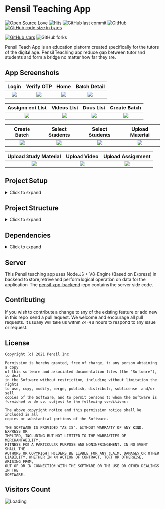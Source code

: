 # Pensil Teaching App

[![Open Source Love](https://badges.frapsoft.com/os/v2/open-source.svg?v=103)](https://github.com/pensil-inc/flutter_pensil_app)
[![Hits](https://hits.seeyoufarm.com/api/count/incr/badge.svg?url=https%3A%2F%2Fgithub.com%2Fpensil-inc%2Fflutter_pensil_app&count_bg=%2379C83D&title_bg=%23555555&icon=&icon_color=%23E7E7E7&title=hits&edge_flat=false)](https://hits.seeyoufarm.com)
![GitHub last commit](https://img.shields.io/github/last-commit/pensil-inc/flutter_pensil_app) 
![GitHub](https://img.shields.io/github/license/pensil-inc/flutter_pensil_app) 
[![GitHub code size in bytes](https://img.shields.io/github/languages/code-size/pensil-inc/flutter_pensil_app.svg)](https://github.com/pensil-inc/flutter_pensil_app)

[![GitHub stars](https://img.shields.io/github/stars/pensil-inc/flutter_pensil_app?style=social)](https://github.com/login?return_to=https://github.com/pensil-inc/flutter_pensil_app) 
![GitHub forks](https://img.shields.io/github/forks/pensil-inc/flutter_pensil_app?style=social)

Pensil Teach App is an education platform created specifically for the tutors of the digital age. Pensil Teaching app reduce gap between tutor and students and form a bridge no matter how far they are.

## App Screenshots

Login                |  Verify OTP                | Home                |  Batch Detail 
:-------------------------:|:-------------------------:|:-------------------------:|:-------------------------:
![](https://github.com/pensil-inc/flutter_pensil_app/blob/master/screenshots/screenshot-1.jpg?raw=true) | ![](https://github.com/pensil-inc/flutter_pensil_app/blob/master/screenshots/screenshot-2.jpg?raw=true)|![](https://github.com/pensil-inc/flutter_pensil_app/blob/master/screenshots/screenshot-3.jpg?raw=true)|![](https://github.com/pensil-inc/flutter_pensil_app/blob/master/screenshots/screenshot-4.jpg?raw=true)


Assignment List               |  Videos List              | Docs List             |  Create Batch
:-------------------------:|:-------------------------:|:-------------------------:|:-------------------------:
![](https://github.com/pensil-inc/flutter_pensil_app/blob/master/screenshots/screenshot-5.jpg?raw=true) | ![](https://github.com/pensil-inc/flutter_pensil_app/blob/master/screenshots/screenshot-6.jpg?raw=true)|![](https://github.com/pensil-inc/flutter_pensil_app/blob/master/screenshots/screenshot-7.jpg?raw=true)|![](https://github.com/pensil-inc/flutter_pensil_app/blob/master/screenshots/screenshot-8.jpg?raw=true)

Create Batch                |  Select Students               | Select Students               |  Upload Material
:-------------------------:|:-------------------------:|:-------------------------:|:-------------------------:
![](https://github.com/pensil-inc/flutter_pensil_app/blob/master/screenshots/screenshot-9.jpg?raw=true) | ![](https://github.com/pensil-inc/flutter_pensil_app/blob/master/screenshots/screenshot-10.jpg?raw=true)|![](https://github.com/pensil-inc/flutter_pensil_app/blob/master/screenshots/screenshot-11.jpg?raw=true)|![](https://github.com/pensil-inc/flutter_pensil_app/blob/master/screenshots/screenshot-12.jpg?raw=true)

Upload Study Material                |  Upload Video               | Upload Assignment
:-------------------------:|:-------------------------:|:-------------------------:
![](https://github.com/pensil-inc/flutter_pensil_app/blob/master/screenshots/screenshot-13.jpg?raw=true) | ![](https://github.com/pensil-inc/flutter_pensil_app/blob/master/screenshots/screenshot-14.jpg?raw=true)|![](https://github.com/pensil-inc/flutter_pensil_app/blob/master/screenshots/screenshot-15.jpg?raw=true)

## Project Setup

<details>
     <summary> Click to expand </summary>
  
#### 1. [Flutter Environment Setup](https://flutter.dev/docs/get-started/install)

#### 2. Clone the repo

``` sh
$ git clone https://github.com/pensil-inc/flutter_pensil_app.git
$ cd flutter_pensil_app/
```

#### 3. Setup the firebase app (Used for Google authentication)

1. You'll need to create a Firebase instance. Follow the instructions at https://console.firebase.google.com.
2. Once your Firebase instance is created, you'll need to enable Google authentication.

* Go to the Firebase Console for your new instance.
* Click "Authentication" in the left-hand menu
* Click the "sign-in method" tab
* Click "Google" and enable it

* Create an app within your Firebase instance for Android, with package name > `com.pensil.pensilapp`
* Run the following command to get your SHA-1 key:

```
keytool -exportcert -list -v \
-alias androiddebugkey -keystore ~/.android/debug.keystore
```

* In the Firebase console, in the settings of your Android app, add your SHA-1 key by clicking "Add Fingerprint".

* Download google-services.json 
* place `google-services.json` into `/android/app/`.

7. (skip if not running on iOS)

* Create an app within your Firebase instance for iOS, with your app package name
* Follow instructions to download GoogleService-Info.plist
* Open XCode, right click the Runner folder, select the "Add Files to 'Runner'" menu, and select the GoogleService-Info.plist file to add it to /ios/Runner in XCode
* Open /ios/Runner/Info.plist in a text editor. Locate the CFBundleURLSchemes key. The second item in the array value of this key is specific to the Firebase instance. Replace it with the value for REVERSED_CLIENT_ID from GoogleService-Info.plist

</details>

## Project Structure

<details>
 <summary> Click to expand </summary>
  
```
|-- lib
|   |-- build.yaml
|   |-- config
|   |   |-- config.dart
|   |   '-- configs.dart
|   |-- helper
|   |   |-- constants.dart
|   |   |-- enum.dart
|   |   |-- images.dart
|   |   |-- shared_prefrence_helper.dart
|   |   '-- utility.dart
|   |-- locator.dart
|   |-- main.dart
|   |-- model
|   |   |-- actor_model.dart
|   |   |-- batch_meterial_model.dart
|   |   |-- batch_model.dart
|   |   | (8 more...)
|   |   |-- quiz_model.dart
|   |   |-- subject.dart
|   |   '-- video_model.dart
|   |-- resources
|   |   |-- contact_service.dart
|   |   |-- exceptions
|   |   |   '-- exceptions.dart
|   |   |-- repository
|   |   |   |-- batch_repository.dart
|   |   |   '-- teacher
|   |   |       '-- teacher_repository.dart
|   |   '-- service
|   |       |-- api_gatway.dart
|   |       |-- api_gatway_impl.dart
|   |       |-- dio_client.dart
|   |       |-- notification_service.dart
|   |       '-- session
|   |           |-- session.dart
|   |           '-- session_impl.dart
|   |-- states
|   |   |-- auth
|   |   |   '-- auth_state.dart
|   |   |-- base_state.dart
|   |   |-- home_state.dart
|   |   |-- notificaion
|   |   |   '-- notification_state.dart
|   |   |-- quiz
|   |   |   '-- quiz_state.dart
|   |   '-- teacher
|   |       |-- announcement_state.dart
|   |       |-- batch_detail_state.dart
|   |       |-- create_batch_state.dart
|   |       |-- material
|   |       |   '-- batch_material_state.dart
|   |       |-- poll_state.dart
|   |       '-- video
|   |           '-- video_state.dart
|   '-- ui
|       |-- app.dart
|       |-- kit
|       |   |-- alert.dart
|       |   '-- overlay_loader.dart
|       |-- page
|       |   |-- announcement
|       |   |   '-- create_announcement.dart
|       |   |-- auth
|       |   |   |-- forgot_password.dart
|       |   |   |-- login.dart
|       |   |   |-- signup.dart
|       |   |   |-- update_password.dart
|       |   |   |-- verify_Otp.dart
|       |   |   '-- widgets
|       |   |       '-- Otp_widget.dart
|       |   |-- batch
|       |   |   |-- batch_master_page.dart
|       |   |   |-- create_batch
|       |   |   |   |-- create_batch.dart
|       |   |   |   |-- device_contacts_page.dart
|       |   |   |   |-- search_student_delegate.dart
|       |   |   |   '-- widget
|       |   |   |       |-- add_students_widget.dart
|       |   |   |       |-- batch_time_slots.dart
|       |   |   |       '-- search_batch_delegate.dart
|       |   |   |-- pages
|       |   |   |   |-- batch_assignment_page.dart
|       |   |   |   |-- detail
|       |   |   |   |   |-- batch_detail_page.dart
|       |   |   |   |   '-- student_list.dart
|       |   |   |   |-- material
|       |   |   |   |   |-- batch_study_material_page.dart
|       |   |   |   |   |-- upload_material.dart
|       |   |   |   |   '-- widget
|       |   |   |   |       '-- batch_material_card.dart
|       |   |   |   |-- quiz
|       |   |   |   |   |-- quiz_list_page.dart
|       |   |   |   |   |-- result
|       |   |   |   |   |   |-- quiz_result_page.dart
|       |   |   |   |   |   '-- view_quiz_solution.dart
|       |   |   |   |   '-- start
|       |   |   |   |       |-- start_quiz.dart
|       |   |   |   |       '-- widget
|       |   |   |   |           |-- question_count_section.dart
|       |   |   |   |           '-- timer.dart
|       |   |   |   '-- video
|       |   |   |       |-- add_video_page.dart
|       |   |   |       |-- batch_videos_page.dart
|       |   |   |       |-- video_player_pag2e.dart
|       |   |   |       |-- video_player_page.dart
|       |   |   |       |-- video_preview.dart
|       |   |   |       '-- widget
|       |   |   |           '-- batch_video_Card.dart
|       |   |   '-- widget
|       |   |       '-- tile_action_widget.dart
|       |   |-- common
|       |   |   |-- pdf_view.dart
|       |   |   |-- splash.dart
|       |   |   '-- web_view.page.dart
|       |   |-- home
|       |   |   |-- home_Scaffold.dart
|       |   |   |-- home_page_student.dart
|       |   |   |-- home_page_teacher.dart
|       |   |   |-- student_list_preview.dart
|       |   |   '-- widget
|       |   |       |-- announcement_widget.dart
|       |   |       |-- batch_widget.dart
|       |   |       '-- poll_widget.dart
|       |   |-- notification
|       |   |   '-- notifications_page.dart
|       |   '-- poll
|       |       |-- View_all_poll_page.dart
|       |       |-- create_poll.dart
|       |       '-- poll_option_widget.dart
|       |-- theme
|       |   |-- extentions.dart
|       |   |-- light_color.dart
|       |   |-- text_theme.dart
|       |   '-- theme.dart
|       '-- widget
|           |-- fab
|           |   |-- animated_fab.dart
|           |   '-- fab_button.dart
|           |-- form
|           |   |-- p_textfield.dart
|           |   '-- validator.dart
|           |-- image_viewer.dart
|           |-- p_avatar.dart
|           |-- p_button.dart
|           |-- p_chiip.dart
|           |-- p_loader.dart
|           |-- p_title_text.dart
|           |-- secondary_app_bar.dart
|           '-- url_Text.dart
|-- pubspec.yaml

```

  
</details>

## Dependencies
<details>
     <summary> Click to expand </summary>

* [intl](https://pub.dev/packages/intl)
* [dio](https://pub.dev/packages/dio)
* [share](https://pub.dev/packages/)
* [share](https://pub.dev/packages/share)
* [dartz](https://pub.dev/packages/dartz)
* [get_it](https://pub.dev/packages/get_it)
* [freezed](https://pub.dev/packages/freezed)
* [provider](https://pub.dev/packages/provider)
* [equatable](https://pub.dev/packages/equatable)
* [file_picker](https://pub.dev/packages/file_picker)
* [filter_list](https://pub.dev/packages/filter_list)
* [build_runner](https://pub.dev/packages/build_runner)
* [url_launcher](https://pub.dev/packages/url_launcher)
* [add_thumbnail](https://pub.dev/packages/add_thumbnail)
* [image_picker](https://pub.dev/packages/image_picker)
* [firebase_auth](https://pub.dev/packages/firebase_auth)
* [firebase_core](https://pub.dev/packages/firebase_core)
* [google_sign_in](https://pub.dev/packages/google_sign_in)
* [json_annotation](https://pub.dev/packages/json_annotation)
* [webview_flutter](https://pub.dev/packages/webview_flutter)
* [contacts_service](https://pub.dev/packages/contacts_service)
* [permission_handler](https://pub.dev/packages/permission_handler)
* [firebase_messaging](https://pub.dev/packages/firebase_messaging)
* [json_serializable](https://pub.dev/packages/json_serializable)
* [freezed_annotation](https://pub.dev/packages/freezed_annotation)
* [shared_preferences](https://pub.dev/packages/shared_preferences)
* [advance_pdf_viewer](https://pub.dev/packages/advance_pdf_viewer)
* [cached_network_image](https://pub.dev/packages/cached_network_image)
* [cached_network_image](https://pub.dev/packages/cached_network_image)
* [flutter_launcher_icons](https://pub.dev/packages/flutter_launcher_icons)
     
</details>

## Server
This Pensil teaching app uses Node.JS + V8-Engine (Based on Express) in backend to store,retrive and perform logical operation on data for the application.
The [pensil-app-backend](https://github.com/pensil-inc/pensil-app-backend) repo contains the server side code. 

## Contributing

If you wish to contribute a change to any of the existing feature or add new in this repo, send a pull request. We welcome and encourage all pull requests. It usually will take us within 24-48 hours to respond to any issue or request.



## License
```
Copyright (c) 2021 Pensil Inc

Permission is hereby granted, free of charge, to any person obtaining a copy
of this software and associated documentation files (the "Software"), to deal
in the Software without restriction, including without limitation the rights
to use, copy, modify, merge, publish, distribute, sublicense, and/or sell
copies of the Software, and to permit persons to whom the Software is
furnished to do so, subject to the following conditions:

The above copyright notice and this permission notice shall be included in all
copies or substantial portions of the Software.

THE SOFTWARE IS PROVIDED "AS IS", WITHOUT WARRANTY OF ANY KIND, EXPRESS OR
IMPLIED, INCLUDING BUT NOT LIMITED TO THE WARRANTIES OF MERCHANTABILITY,
FITNESS FOR A PARTICULAR PURPOSE AND NONINFRINGEMENT. IN NO EVENT SHALL THE
AUTHORS OR COPYRIGHT HOLDERS BE LIABLE FOR ANY CLAIM, DAMAGES OR OTHER
LIABILITY, WHETHER IN AN ACTION OF CONTRACT, TORT OR OTHERWISE, ARISING FROM,
OUT OF OR IN CONNECTION WITH THE SOFTWARE OR THE USE OR OTHER DEALINGS IN THE
SOFTWARE.
```

## Visitors Count

<img align="left" src = "https://profile-counter.glitch.me/flutter_pensil_app/count.svg" alt ="Loading">
